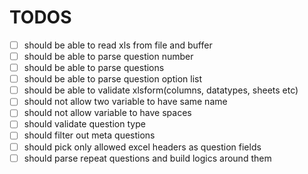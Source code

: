 # TODOS

- [ ] should be able to read xls from file and buffer
- [ ] should be able to parse question number
- [ ] should be able to parse questions
- [ ] should be able to parse question option list
- [ ] should be able to validate xlsform(columns, datatypes, sheets etc)
- [ ] should not allow two variable to have same name
- [ ] should not allow variable to have spaces
- [ ] should validate question type
- [ ] should filter out meta questions
- [ ] should pick only allowed excel headers as question fields
- [ ] should parse repeat questions and build logics around them